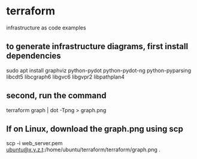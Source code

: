 # terraform
infrastructure as code examples

## to generate infrastructure diagrams, first install dependencies

sudo apt install graphviz python-pydot python-pydot-ng python-pyparsing \
libcdt5 libcgraph6 libgvc6 libgvpr2 libpathplan4

## second, run the command

terraform graph | dot -Tpng > graph.png

## If on Linux, download the graph.png using scp
scp -i web_server.pem ubuntu@x.y.z.t:/home/ubuntu/terraform/terraform/graph.png .
